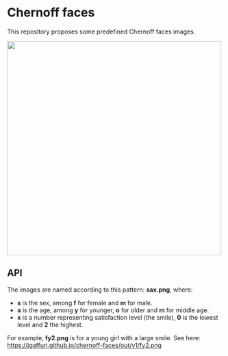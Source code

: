 # Chernoff faces

This repository proposes some predefined Chernoff faces images.

[<img src="https://jgaffuri.github.io/chernoff-faces/src/chernoff_sex_age_happy.svg" height="500" />](src/chernoff_sex_age_happy.svg)

## API

The images are named according to this pattern: **sax.png**, where:
- **s** is the sex, among **f** for female and **m** for male.
- **a** is the age, among **y** for younger, **o** for older and **m** for middle age.
- **x** is a number representing satisfaction level (the smile), **0** is the lowest level and **2** the highest.

For example, **fy2.png** is for a young girl with a large smile. See here: https://jgaffuri.github.io/chernoff-faces/out/v1/fy2.png
